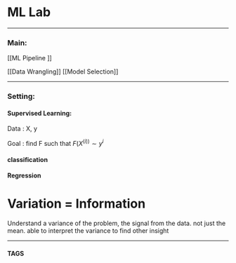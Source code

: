 # ML Lab


---
### Main:
[[ML Pipeline ]]

[[Data Wrangling]]
[[Model Selection]]

---

### Setting:
#### Supervised Learning:
Data : X, y

Goal : find F such that $F(X^{(i))}\sim y^i$


#### classification
#### Regression

# Variation = Information
Understand a variance of the problem, the signal from the data. not just the mean. able to interpret the variance to find other insight 

---
#### TAGS